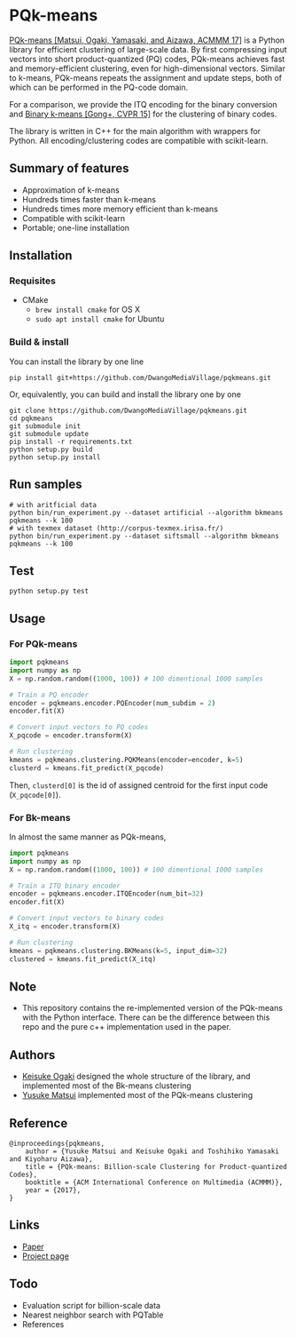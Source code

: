 # PQk-means

[PQk-means [Matsui, Ogaki, Yamasaki, and Aizawa, ACMMM 17]](http://yusukematsui.me/project/pqkmeans/pqkmeans.html) is a Python library for efficient clustering of large-scale data.
By first compressing input vectors into short product-quantized (PQ) codes,
PQk-means achieves fast and memory-efficient clustering, even for
high-dimensional vectors.
Similar to k-means, PQk-means repeats the assignment and update steps,
both of which can be performed in the PQ-code domain.



For a comparison, we provide the ITQ encoding for the binary conversion and 
[Binary k-means [Gong+, CVPR 15]](http://www.cv-foundation.org/openaccess/content_cvpr_2015/html/Gong_Web_Scale_Photo_2015_CVPR_paper.html) for the clustering of binary codes.

The library is written in C++ for the main algorithm with wrappers for Python.
All encoding/clustering codes are compatible with scikit-learn.

## Summary of features
- Approximation of k-means
- Hundreds times faster than k-means
- Hundreds times more memory efficient than k-means
- Compatible with scikit-learn
- Portable; one-line installation

## Installation
### Requisites
- CMake
    - `brew install cmake` for OS X
    - `sudo apt install cmake` for Ubuntu
    
### Build & install
You can install the library by one line
```
pip install git+https://github.com/DwangoMediaVillage/pqkmeans.git
```
Or, equivalently, you can build and install the library one by one
```
git clone https://github.com/DwangoMediaVillage/pqkmeans.git
cd pqkmeans
git submodule init
git submodule update
pip install -r requirements.txt
python setup.py build
python setup.py install
```
## Run samples


```
# with aritficial data
python bin/run_experiment.py --dataset artificial --algorithm bkmeans pqkmeans --k 100
# with texmex dataset (http://corpus-texmex.irisa.fr/)
python bin/run_experiment.py --dataset siftsmall --algorithm bkmeans pqkmeans --k 100
```

## Test
```
python setup.py test
```



## Usage
### For PQk-means

```python
import pqkmeans
import numpy as np
X = np.random.random((1000, 100)) # 100 dimentional 1000 samples

# Train a PQ encoder
encoder = pqkmeans.encoder.PQEncoder(num_subdim = 2)
encoder.fit(X)

# Convert input vectors to PQ codes
X_pqcode = encoder.transform(X)

# Run clustering
kmeans = pqkmeans.clustering.PQKMeans(encoder=encoder, k=5)
clusterd = kmeans.fit_predict(X_pqcode)
```
Then, `clusterd[0]` is the id of assigned centroid for the first input code (`X_pqcode[0]`).

### For Bk-means

In almost the same manner as PQk-means,

```python
import pqkmeans
import numpy as np
X = np.random.random((1000, 100)) # 100 dimentional 1000 samples

# Train a ITQ binary encoder
encoder = pqkmeans.encoder.ITQEncoder(num_bit=32)
encoder.fit(X)

# Convert input vectors to binary codes
X_itq = encoder.transform(X)

# Run clustering
kmeans = pqkmeans.clustering.BKMeans(k=5, input_dim=32)
clustered = kmeans.fit_predict(X_itq)
```

## Note
- This repository contains the re-implemented version of the PQk-means with the Python interface. There can be the difference between this repo and the pure c++ implementation used in the paper.


## Authors
- [Keisuke Ogaki](https://github.com/kogaki) designed the whole structure of the library, and implemented most of the Bk-means clustering
- [Yusuke Matsui](http://yusukematsui.me/) implemented most of the PQk-means clustering

## Reference

    @inproceedings{pqkmeans,
	    author = {Yusuke Matsui and Keisuke Ogaki and Toshihiko Yamasaki and Kiyoharu Aizawa},
	    title = {PQk-means: Billion-scale Clustering for Product-quantized Codes},
        booktitle = {ACM International Conference on Multimedia (ACMMM)},
        year = {2017},
    }

## Links
- [Paper](https://arxiv.org/abs/1709.03708)
- [Project page](http://yusukematsui.me/project/pqkmeans/pqkmeans.html)


## Todo
- Evaluation script for billion-scale data
- Nearest neighbor search with PQTable
- References
